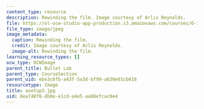 ```yaml
---
content_type: resource
description: Rewinding the film. Image courtesy of Arlis Reynolds.
file: https://ol-ocw-studio-app-production.s3.amazonaws.com/courses/6-163-strobe-project-laboratory-fall-2005/8ea748f6db0ee1cda4e5aa08efcac0e4_asetup3.jpg
file_type: image/jpeg
image_metadata:
  caption: Rewinding the film.
  credit: Image courtesy of Arlis Reynolds.
  image-alt: Rewinding the film.
learning_resource_types: []
ocw_type: OCWImage
parent_title: Bullet Lab
parent_type: CourseSection
parent_uid: ebe3c6fb-a43f-5a3d-bf99-a630e01cb616
resourcetype: Image
title: asetup3.jpg
uid: 8ea748f6-db0e-e1cd-a4e5-aa08efcac0e4
---
```

